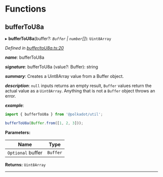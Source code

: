 

# Functions

<a id="buffertou8a"></a>

##  bufferToU8a

▸ **bufferToU8a**(buffer?: *`Buffer` | `number`[]*): `Uint8Array`

*Defined in [buffer/toU8a.ts:20](https://github.com/polkadot-js/common/blob/5d6dd86/packages/util/src/buffer/toU8a.ts#L20)*

*__name__*: bufferToU8a

*__signature__*: bufferToU8a (value?: Buffer): string

*__summary__*: Creates a Uint8Array value from a Buffer object.

*__description__*: `null` inputs returns an empty result, `Buffer` values return the actual value as a `Uint8Array`. Anything that is not a `Buffer` object throws an error.

*__example__*:   

```javascript
import { bufferToU8a } from '@polkadot/util';

bufferToU8a(Buffer.from([1, 2, 3]));
```

**Parameters:**

| Name | Type |
| ------ | ------ |
| `Optional` buffer | `Buffer` | `number`[] |

**Returns:** `Uint8Array`

___

